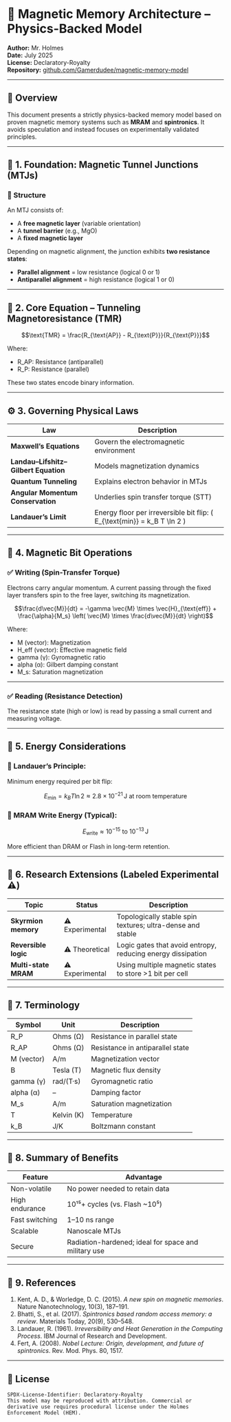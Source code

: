 <!--
SPDX-License-Identifier: Declaratory-Royalty
// Hash: sha256: 
🔒 Holmes Enforcement Model (HEM) – Declaratory Sovereign Logic
🧠 Author: Mr. Holmes
📜 License: Declaratory Royalty License (see LICENSE-HEM.md)
📁 Repository: https://github.com/Gamerdudee/holmes-enforcement-model
-->

# 🧠 Magnetic Memory Architecture – Physics-Backed Model

**Author:** Mr. Holmes  
**Date:** July 2025  
**License:** Declaratory-Royalty  
**Repository:** [github.com/Gamerdudee/magnetic-memory-model](https://github.com/Gamerdudee/other/magnetic-memory-model)

---

## 🔧 Overview

This document presents a strictly physics-backed memory model based on proven magnetic memory systems such as **MRAM** and **spintronics**. It avoids speculation and instead focuses on experimentally validated principles.

---

## 🧲 1. Foundation: Magnetic Tunnel Junctions (MTJs)

### 📌 Structure

An MTJ consists of:

- A **free magnetic layer** (variable orientation)
- A **tunnel barrier** (e.g., MgO)
- A **fixed magnetic layer**

Depending on magnetic alignment, the junction exhibits **two resistance states**:

- **Parallel alignment** = low resistance (logical 0 or 1)
- **Antiparallel alignment** = high resistance (logical 1 or 0)

---

## 📐 2. Core Equation – Tunneling Magnetoresistance (TMR)

```math
\text{TMR} = \frac{R_{\text{AP}} - R_{\text{P}}}{R_{\text{P}}}
```

Where:

- R_AP: Resistance (antiparallel)
- R_P: Resistance (parallel)

These two states encode binary information.

---

## ⚙️ 3. Governing Physical Laws

| Law | Description |
|-----|-------------|
| **Maxwell’s Equations** | Govern the electromagnetic environment |
| **Landau–Lifshitz–Gilbert Equation** | Models magnetization dynamics |
| **Quantum Tunneling** | Explains electron behavior in MTJs |
| **Angular Momentum Conservation** | Underlies spin transfer torque (STT) |
| **Landauer’s Limit** | Energy floor per irreversible bit flip: \( E_{\text{min}} = k_B T \ln 2 \) |

---

## 🧮 4. Magnetic Bit Operations

### ✅ Writing (Spin-Transfer Torque)

Electrons carry angular momentum. A current passing through the fixed layer transfers spin to the free layer, switching its magnetization.

```math
\frac{d\vec{M}}{dt} = -\gamma \vec{M} \times \vec{H}_{\text{eff}} + \frac{\alpha}{M_s} \left( \vec{M} \times \frac{d\vec{M}}{dt} \right)
```

Where:

- M (vector): Magnetization
- H_eff (vector): Effective magnetic field
- gamma (γ): Gyromagnetic ratio
- alpha (α): Gilbert damping constant
- M_s: Saturation magnetization

---

### ✅ Reading (Resistance Detection)

The resistance state (high or low) is read by passing a small current and measuring voltage.

---

## 🔋 5. Energy Considerations

### 🔹 Landauer’s Principle:

Minimum energy required per bit flip:

```math
E_{\text{min}} = k_B T \ln 2 \approx 2.8 \times 10^{-21} \, \text{J at room temperature}
```

### 🔹 MRAM Write Energy (Typical):

```math
E_{\text{write}} \approx 10^{-15} \text{ to } 10^{-13} \, \text{J}
```

More efficient than DRAM or Flash in long-term retention.

---

## 🔭 6. Research Extensions (Labeled Experimental ⚠️)

| Topic | Status | Description |
|-------|--------|-------------|
| **Skyrmion memory** | ⚠️ Experimental | Topologically stable spin textures; ultra-dense and stable |
| **Reversible logic** | ⚠️ Theoretical | Logic gates that avoid entropy, reducing energy dissipation |
| **Multi-state MRAM** | ⚠️ Experimental | Using multiple magnetic states to store >1 bit per cell |

---

## 📁 7. Terminology

| Symbol | Unit          | Description                  |
|--------|---------------|------------------------------|
| R_P    | Ohms (Ω)      | Resistance in parallel state  |
| R_AP   | Ohms (Ω)      | Resistance in antiparallel state |
| M (vector) | A/m       | Magnetization vector          |
| B      | Tesla (T)     | Magnetic flux density         |
| gamma (γ) | rad/(T·s)  | Gyromagnetic ratio            |
| alpha (α) | –          | Damping factor                |
| M_s    | A/m           | Saturation magnetization      |
| T      | Kelvin (K)    | Temperature                  |
| k_B    | J/K           | Boltzmann constant            |

---

## 🧠 8. Summary of Benefits

| Feature | Advantage |
|--------|-----------|
| Non-volatile | No power needed to retain data |
| High endurance | 10¹⁵+ cycles (vs. Flash ~10⁵) |
| Fast switching | 1–10 ns range |
| Scalable | Nanoscale MTJs |
| Secure | Radiation-hardened; ideal for space and military use |

---

## 📎 9. References

1. Kent, A. D., & Worledge, D. C. (2015). *A new spin on magnetic memories*. Nature Nanotechnology, 10(3), 187–191.
2. Bhatti, S., et al. (2017). *Spintronics based random access memory: a review*. Materials Today, 20(9), 530–548.
3. Landauer, R. (1961). *Irreversibility and Heat Generation in the Computing Process*. IBM Journal of Research and Development.
4. Fert, A. (2008). *Nobel Lecture: Origin, development, and future of spintronics*. Rev. Mod. Phys. 80, 1517.

---

## 🔏 License

```text
SPDX-License-Identifier: Declaratory-Royalty  
This model may be reproduced with attribution. Commercial or derivative use requires procedural license under the Holmes Enforcement Model (HEM).

